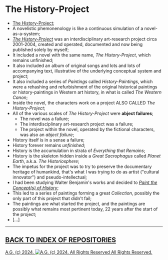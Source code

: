 The History-Project
===================
* [The History-Project](https://medium.com/the-painters-almanach/anatomy-of-a-history-painting-f2f7aee7af26);
* A novelistic phemonenology is like a continuous simulation of a novel-as-a-system;
* [*The History-Project*](https://medium.com/the-painters-almanach/original-history-project-notes-circa-2001-f81ccabf8ccf) was an interdisciplinary art-research project circa 2001-2004, created and operated, documented and now being published solely by myself;
* It included a novel with the same name, *The History-Project*, which remains unfinished;
* It also included an album of original songs and lots and lots of accompanying text, illustrative of the underlying conceptual system and project;
* It also included a series of *Paintings* called *History-Paintings*, which were a rehashing and refurbishment of the original historical paintings or history-paintings in Western art history, in what is called *The Western Canon*;
* Inside the novel, the characters work on a project ALSO CALLED *The History-Project*;
* All of the various scales of *The History-Project* were __abject failures__;
    * The novel was a failure;
    * The interdisciplinary art-research project was a failure;
    * The project within the novel, operated by the fictional characters, was also an *abject failure*;
* History itself is in a sense a failure;
* History forever remains *unfinished*;
* History is the accumulation in strata of *Everything that Remains*;
* History is the skeleton hidden inside a *Great Sacrophagus* called *Planet Earth*, a.k.a. *The Historiosphere*;
* The impetus for the project was to try to preserve the documentary heritage of humankind, that's what I was trying to do as artist ("cultural innovator") and pseudo-intellectual;
* I had been studying Walter Benjamin's works and decided to [*Paint the Concept(s) of History*](https://medium.com/the-painters-almanach/painting-the-concept-s-of-history-715e706b3c54);
* This led to a series of paintings forming a great *Collection*, possibly the only part of this project that didn't fail;
* The paintings are what started the project, and the paintings are possibly what remains most pertinent today, 22 years after the start of the project;
* [...]

- - - - - - - - - -

## [BACK TO INDEX OF REPOSITORIES](https://github.com/antiface/Index)

[A.G. (c) 2024. ![A.G. (c) 2024. All Rights Reserved](https://historiotheque.files.wordpress.com/2016/11/ag_signature_official_2015_50px_cropped.jpg) All Rights Reserved.](http://alexgagnon.com)
